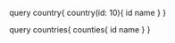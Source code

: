 query country{
  country(id: 10){
    id
    name
  }
}

query countries{
  counties{
    id
    name
  }
}